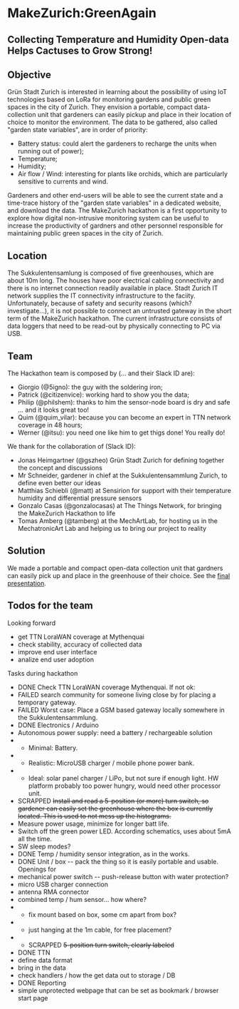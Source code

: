 # MakeZurich:GreenAgain
## Collecting Temperature and Humidity Open-data Helps Cactuses to Grow Strong!

## Objective

Grün Stadt Zurich is interested in learning about the possibility of using IoT technologies based on LoRa for monitoring gardens and public green spaces in the city of Zurich.
They envision a portable, compact data-collection unit that gardeners can easily pickup and place in their location of choice to monitor the environment. The data to be gathered, also called "garden state variables", are in order of priority:
* Battery status: could alert the gardeners to recharge the units when running out of power);
* Temperature;
* Humidity;
* Air flow / Wind: interesting for plants like orchids, which are particularly sensitive to currents and wind. 

Gardeners and other end-users will be able to see the current state and a time-trace history of the "garden state variables" in a dedicated website, and download the data. The MakeZurich hackathon is a first opportunity to explore how digital non-intrusive monitoring system can be useful to increase the productivity of gardners and other personnel responsible for maintaining public green spaces in the city of Zurich.

## Location

The Sukkulentensamlung is composed of five greenhouses, which are about 10m long. The houses have poor electrical cabling connectivity and there is no internet connection readily available in place. Stadt Zurich IT network supplies the IT connectivity infrastructure to the faciity. Unfortunately, because of safety and security reasons (which? investigate...), it is not possible to connect an untrusted gateway in the short term of the MakeZurich hackathon. The current infrastructure consists of data loggers that need to be read-out by physically connecting to PC via USB.

## Team

The Hackathon team is composed by (... and their Slack ID are):
* Giorgio (@5igno): the guy with the soldering iron;
* Patrick (@citizenvice): working hard to show you the data;
* Philip (@philshem): thanks to him the sensor-node board is dry and safe ... and it looks great too!
* Quim (@quim_vilar): because you can become an expert in TTN network coverage in 48 hours;
* Werner (@itsu): you need one like him to get thigs done! You really do!

We thank for the collaboration of (Slack ID):
* Jonas Heimgartner (@gszheo) Grün Stadt Zurich for defining together the concept and discussions
* Mr Schneider, gardener in chief at the Sukkulentensammlung Zurich, to define even better our ideas
* Matthias Schiebli (@matt) at Sensirion for support with their temperature humidity and differential pressure sensors 
* Gonzalo Casas (@gonzalocasas) at The Things Network, for bringing the MakeZurich Hackathon to life
* Tomas Amberg (@tamberg) at the MechArtLab, for hosting us in the MechatronicArt Lab and helping us to bring our project to reality 

## Solution

We made a portable and compact open-data collection unit that gardners can easily pick up and place in the greenhouse of their choice. See the [final presentation](docs/Presentation_2017-02-04.pdf).


## Todos for the team

Looking forward
* get TTN LoraWAN coverage at Mythenquai
* check stability, accuracy of collected data
* improve end user interface
* analize end user adoption

Tasks during hackathon
* DONE Check TTN LoraWAN coverage Mythenquai. If not ok:
 * FAILED search community for someone living close by for placing a temporary gateway.
 * FAILED Worst case: Place a GSM based gateway locally somewhere in the Sukkulentensammlung.
* DONE Electronics / Arduino
 * Autonomous power supply: need a battery / rechargeable solution
  * - Minimal: Battery.
  * - Realistic: MicroUSB charger / mobile phone power bank.
  * - Ideal: solar panel charger / LiPo, but not sure if enough light. HW platform probably too power hungry, would need other processor  unit.
* SCRAPPED ~~Install and read a 5-position (or more) turn switch, so gardener can easily set the greenhouse where the box is currently located. This is used to not mess up the histograms.~~
* Measure power usage, minimize for longer batt life.
 * Switch off the green power LED. According schematics, uses about 5mA all the time.
 * SW sleep modes?
* DONE Temp / humidity sensor integration, as in the works.
* DONE Unit / box -- pack the thing so it is easily portable and usable. Openings for 
 * mechanical power switch -- push-release button with water protection?
 * micro USB charger connection
 * antenna RMA connector
 * combined temp / hum sensor... how where?
  * - fix mount based on box, some cm apart from box?
  * - just hanging at the 1m cable, for free placement?
  * - SCRAPPED ~~5-position turn switch, clearly labeled~~
* DONE TTN
 * define data format
 * bring in the data
 * check handlers / how the get data out to storage / DB
* DONE Reporting
 * simple unprotected webpage that can be set as bookmark / browser start page


